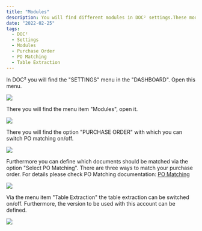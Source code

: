 ```yaml
---
title: "Modules"
description: You will find different modules in DOC² settings.These modules are important if you like to deal with PO Matching and use the table extraction functionality. 
date: "2022-02-25"
tags:
  - DOC²
  - Settings
  - Modules
  - Purchase Order
  - PO Matching
  - Table Extraction
---
```


In DOC² you will find the "SETTINGS" menu in the "DASHBOARD". Open this menu.

![](/_images/doc2/image-44-1024x396.png)

There you will find the menu item "Modules", open it.

![](/_images/doc2/image-45-1024x355.png)

There you will find the option "PURCHASE ORDER" with which you can switch PO matching on/off.

![](/_images/doc2/image-46.png)

Furthermore you can define which documents should be matched via the option "Select PO Matching". There are three ways to match your purchase order. For details please check PO Matching documentation: [PO Matching](/doc2/pomatching/po-matching/)  

![](/_images/doc2/image-47.png)

Via the menu item "Table Extraction" the table extraction can be switched on/off. Furthermore, the version to be used with this account can be defined.

![](/_images/doc2/image-48.png)
